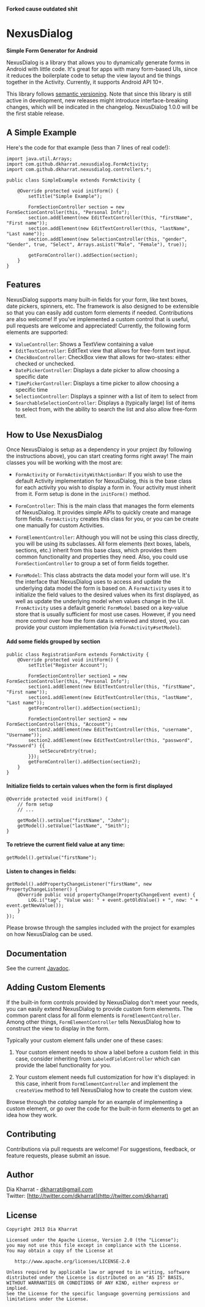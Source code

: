 **Forked cause outdated shit**

NexusDialog
===========
**Simple Form Generator for Android**

NexusDialog is a library that allows you to dynamically generate forms in Android with little code. It's great
for apps with many form-based UIs, since it reduces the boilerplate code to setup the view layout and tie things
together in the Activity. Currently, it supports Android API 10+.

This library follows [semantic versioning](http://semver.org/). Note that since this library is still active in
development, new releases might introduce interface-breaking changes, which will be indicated in the changelog.
NexusDialog 1.0.0 will be the first stable release.

A Simple Example
----------------

Here's the code for that example (less than 7 lines of real code!):

    import java.util.Arrays;
    import com.github.dkharrat.nexusdialog.FormActivity;
    import com.github.dkharrat.nexusdialog.controllers.*;

    public class SimpleExample extends FormActivity {

        @Override protected void initForm() {
            setTitle("Simple Example");

            FormSectionController section = new FormSectionController(this, "Personal Info");
            section.addElement(new EditTextController(this, "firstName", "First name"));
            section.addElement(new EditTextController(this, "lastName", "Last name"));
            section.addElement(new SelectionController(this, "gender", "Gender", true, "Select", Arrays.asList("Male", "Female"), true));

            getFormController().addSection(section);
        }
    }


Features
--------
NexusDialog supports many built-in fields for your form, like text boxes, date pickers, spinners, etc. The framework is
also designed to be extensible so that you can easily add custom form elements if needed. Contributions are also
welcome! If you've implemented a custom control that is useful, pull requests are welcome and appreciated! Currently,
the following form elements are supported:

* `ValueController`: Shows a TextView containing a value
* `EditTextController`: EditText view that allows for free-form text input.
* `CheckBoxController`: CheckBox view that allows for two-states: either checked or unchecked.
* `DatePickerController`: Displays a date picker to allow choosing a specific date
* `TimePickerController`: Displays a time picker to allow choosing a specific time
* `SelectionController`: Displays a spinner with a list of item to select from
* `SearchableSelectionController`: Displays a (typically large) list of items to select from, with the ability to
    search the list and also allow free-form text.


How to Use NexusDialog
----------------------
Once NexusDialog is setup as a dependency in your project (by following the instructions above), you can start creating
forms right away! The main classes you will be working with the most are:

* `FormActivity` or `FormActivityWithActionBar`: If you wish to use the default Activity implementation for NexusDialog,
  this is the base class for each activity you wish to display a form in. Your activity must inherit from it. Form setup
  is done in the `initForm()` method.

* `FormController`: This is the main class that manages the form elements of NexusDialog. It provides simple APIs to
  quickly create and manage form fields. `FormActivity` creates this class for you, or you can be create one manually
  for custom Activities.

* `FormElementController`: Although you will not be using this class directly, you will be using its subclasses. All
  form elements (text boxes, labels, sections, etc.) inherit from this base class, which provides them common
  functionality and properties they need. Also, you could use `FormSectionController` to group a set of form fields
  together.

* `FormModel`: This class abstracts the data model your form will use. It's the interface that NexusDialog uses to
  access and update the underlying data model the form is based on. A `FormActivity` uses it to initialize the field
  values to the desired values when its first displayed, as well as update the underlying model when values change in
  the UI. `FromActivity` uses a default generic `FormModel` based on a key-value store that is usually sufficient for
  most use cases. However, if you need more control over how the form data is retrieved and stored, you can provide your
  custom implementation (via `FormActivity#setModel`).

#### Add some fields grouped by section

    public class RegistrationForm extends FormActivity {
        @Override protected void initForm() {
            setTitle("Register Account");

            FormSectionController section1 = new FormSectionController(this, "Personal Info");
            section1.addElement(new EditTextController(this, "firstName", "First name"));
            section1.addElement(new EditTextController(this, "lastName", "Last name"));
            getFormController().addSection(section1);

            FormSectionController section2 = new FormSectionController(this, "Account");
            section2.addElement(new EditTextController(this, "username", "Username"));
            section2.addElement(new EditTextController(this, "password", "Password") {{
                setSecureEntry(true);
            }});
            getFormController().addSection(section2);
        }
    }

#### Initialize fields to certain values when the form is first displayed

    @Override protected void initForm() {
        // form setup
        // ...

        getModel().setValue("firstName", "John");
        getModel().setValue("lastName", "Smith");
    }

#### To retrieve the current field value at any time:

    getModel().getValue("firstName");

#### Listen to changes in fields:

    getModel().addPropertyChangeListener("firstName", new PropertyChangeListener() {
        @Override public void propertyChange(PropertyChangeEvent event) {
            LOG.i("tag", "Value was: " + event.getOldValue() + ", now: " + event.getNewValue());
        }
    });

Please browse through the samples included with the project for examples on how NexusDialog can be used.

Documentation
-------------
See the current [Javadoc](http://dkharrat.github.io/NexusDialog/javadoc/).


Adding Custom Elements
----------------------
If the built-in form controls provided by NexusDialog don't meet your needs, you can easily extend NexusDialog to
provide custom form elements. The common parent class for all form elements is `FormElementController`. Among other
things, `FormElementController` tells NexusDialog how to construct the view to display in the form.

Typically your custom element falls under one of these cases:

1. Your custom element needs to show a label before a custom field: in this case, consider inheriting from
   `LabeledFieldController` which can provide the label functionality for you.

2. Your custom element needs full customization for how it's displayed: in this case, inherit from
   `FormElementController` and implement the `createView` method to tell NexusDialog how to create the custom view.

Browse through the _catalog_ sample for an example of implementing a custom element, or go over the code for the
built-in form elements to get an idea how they work.


Contributing
------------
Contributions via pull requests are welcome! For suggestions, feedback, or feature requests, please submit an issue.

Author
------
Dia Kharrat - dkharrat@gmail.com<br/>
Twitter: [http://twitter.com/dkharrat](http://twitter.com/dkharrat)

License
-------
    Copyright 2013 Dia Kharrat

    Licensed under the Apache License, Version 2.0 (the "License");
    you may not use this file except in compliance with the License.
    You may obtain a copy of the License at

       http://www.apache.org/licenses/LICENSE-2.0

    Unless required by applicable law or agreed to in writing, software
    distributed under the License is distributed on an "AS IS" BASIS,
    WITHOUT WARRANTIES OR CONDITIONS OF ANY KIND, either express or implied.
    See the License for the specific language governing permissions and
    limitations under the License.

